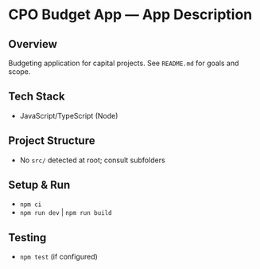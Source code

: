 # CPO Budget App — App Description

## Overview
Budgeting application for capital projects. See `README.md` for goals and scope.

## Tech Stack
- JavaScript/TypeScript (Node)

## Project Structure
- No `src/` detected at root; consult subfolders

## Setup & Run
- `npm ci`
- `npm run dev` | `npm run build`

## Testing
- `npm test` (if configured)

